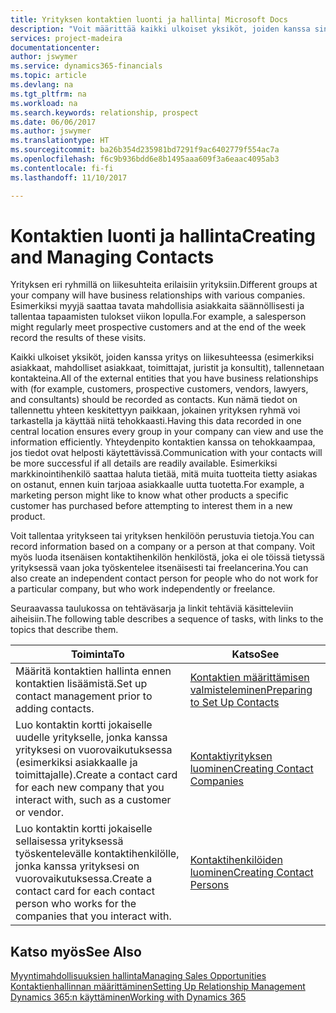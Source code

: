 ```yaml
---
title: Yrityksen kontaktien luonti ja hallinta| Microsoft Docs
description: "Voit määrittää kaikki ulkoiset yksiköt, joiden kanssa sinulla on liikesuhde, kontakteiksi. Kyse voi olla esimerkiksi prospekteista, asiakkaista, toimittajista ja konsulteista."
services: project-madeira
documentationcenter: 
author: jswymer
ms.service: dynamics365-financials
ms.topic: article
ms.devlang: na
ms.tgt_pltfrm: na
ms.workload: na
ms.search.keywords: relationship, prospect
ms.date: 06/06/2017
ms.author: jswymer
ms.translationtype: HT
ms.sourcegitcommit: ba26b354d235981bd7291f9ac6402779f554ac7a
ms.openlocfilehash: f6c9b936bdd6e8b1495aaa609f3a6eaac4095ab3
ms.contentlocale: fi-fi
ms.lasthandoff: 11/10/2017

---
```

# <a name="creating-and-managing-contacts"></a><span data-ttu-id="cad87-103">Kontaktien luonti ja hallinta</span><span class="sxs-lookup"><span data-stu-id="cad87-103">Creating and Managing Contacts</span></span>
<span data-ttu-id="cad87-104">Yrityksen eri ryhmillä on liikesuhteita erilaisiin yrityksiin.</span><span class="sxs-lookup"><span data-stu-id="cad87-104">Different groups at your company will have business relationships with various companies.</span></span> <span data-ttu-id="cad87-105">Esimerkiksi myyjä saattaa tavata mahdollisia asiakkaita säännöllisesti ja tallentaa tapaamisten tulokset viikon lopulla.</span><span class="sxs-lookup"><span data-stu-id="cad87-105">For example, a salesperson might regularly meet prospective customers and at the end of the week record the results of these visits.</span></span>

<span data-ttu-id="cad87-106">Kaikki ulkoiset yksiköt, joiden kanssa yritys on liikesuhteessa (esimerkiksi asiakkaat, mahdolliset asiakkaat, toimittajat, juristit ja konsultit), tallennetaan kontakteina.</span><span class="sxs-lookup"><span data-stu-id="cad87-106">All of the external entities that you have business relationships with (for example, customers, prospective customers, vendors, lawyers, and consultants) should be recorded as contacts.</span></span> <span data-ttu-id="cad87-107">Kun nämä tiedot on tallennettu yhteen keskitettyyn paikkaan, jokainen yrityksen ryhmä voi tarkastella ja käyttää niitä tehokkaasti.</span><span class="sxs-lookup"><span data-stu-id="cad87-107">Having this data recorded in one central location ensures every group in your company can view and use the information efficiently.</span></span> <span data-ttu-id="cad87-108">Yhteydenpito kontaktien kanssa on tehokkaampaa, jos tiedot ovat helposti käytettävissä.</span><span class="sxs-lookup"><span data-stu-id="cad87-108">Communication with your contacts will be more successful if all details are readily available.</span></span> <span data-ttu-id="cad87-109">Esimerkiksi markkinointihenkilö saattaa haluta tietää, mitä muita tuotteita tietty asiakas on ostanut, ennen kuin tarjoaa asiakkaalle uutta tuotetta.</span><span class="sxs-lookup"><span data-stu-id="cad87-109">For example, a marketing person might like to know what other products a specific customer has purchased before attempting to interest them in a new product.</span></span>

<span data-ttu-id="cad87-110">Voit tallentaa yritykseen tai yrityksen henkilöön perustuvia tietoja.</span><span class="sxs-lookup"><span data-stu-id="cad87-110">You can record information based on a company or a person at that company.</span></span> <span data-ttu-id="cad87-111">Voit myös luoda itsenäisen kontaktihenkilön henkilöstä, joka ei ole töissä tietyssä yrityksessä vaan joka työskentelee itsenäisesti tai freelancerina.</span><span class="sxs-lookup"><span data-stu-id="cad87-111">You can also create an independent contact person for people who do not work for a particular company, but who work independently or freelance.</span></span>

<span data-ttu-id="cad87-112">Seuraavassa taulukossa on tehtäväsarja ja linkit tehtäviä käsitteleviin aiheisiin.</span><span class="sxs-lookup"><span data-stu-id="cad87-112">The following table describes a sequence of tasks, with links to the topics that describe them.</span></span>

| <span data-ttu-id="cad87-113">Toiminta</span><span class="sxs-lookup"><span data-stu-id="cad87-113">To</span></span> | <span data-ttu-id="cad87-114">Katso</span><span class="sxs-lookup"><span data-stu-id="cad87-114">See</span></span> |
| --- | --- |
| <span data-ttu-id="cad87-115">Määritä kontaktien hallinta ennen kontaktien lisäämistä.</span><span class="sxs-lookup"><span data-stu-id="cad87-115">Set up contact management prior to adding contacts.</span></span> |[<span data-ttu-id="cad87-116">Kontaktien määrittämisen valmisteleminen</span><span class="sxs-lookup"><span data-stu-id="cad87-116">Preparing to Set Up Contacts</span></span>](marketing-setup-contacts.md) |
| <span data-ttu-id="cad87-117">Luo kontaktin kortti jokaiselle uudelle yritykselle, jonka kanssa yrityksesi on vuorovaikutuksessa (esimerkiksi asiakkaalle ja toimittajalle).</span><span class="sxs-lookup"><span data-stu-id="cad87-117">Create a contact card for each new company that you interact with, such as a customer or vendor.</span></span> |[<span data-ttu-id="cad87-118">Kontaktiyrityksen luominen</span><span class="sxs-lookup"><span data-stu-id="cad87-118">Creating Contact Companies</span></span>](marketing-create-contact-companies.md) |
| <span data-ttu-id="cad87-119">Luo kontaktin kortti jokaiselle sellaisessa yrityksessä työskentelevälle kontaktihenkilölle, jonka kanssa yrityksesi on vuorovaikutuksessa.</span><span class="sxs-lookup"><span data-stu-id="cad87-119">Create a contact card for each contact person who works for the companies that you interact with.</span></span> |[<span data-ttu-id="cad87-120">Kontaktihenkilöiden luominen</span><span class="sxs-lookup"><span data-stu-id="cad87-120">Creating Contact Persons</span></span>](marketing-create-contact-persons.md) |

## <a name="see-also"></a><span data-ttu-id="cad87-121">Katso myös</span><span class="sxs-lookup"><span data-stu-id="cad87-121">See Also</span></span>
[<span data-ttu-id="cad87-122">Myyntimahdollisuuksien hallinta</span><span class="sxs-lookup"><span data-stu-id="cad87-122">Managing Sales Opportunities</span></span>](marketing-manage-sales-opportunities.md)  
[<span data-ttu-id="cad87-123">Kontaktienhallinnan määrittäminen</span><span class="sxs-lookup"><span data-stu-id="cad87-123">Setting Up Relationship Management</span></span>](marketing-setup-marketing.md)  
[<span data-ttu-id="cad87-124">Dynamics 365:n käyttäminen</span><span class="sxs-lookup"><span data-stu-id="cad87-124">Working with Dynamics 365</span></span>](ui-work-product.md)  

